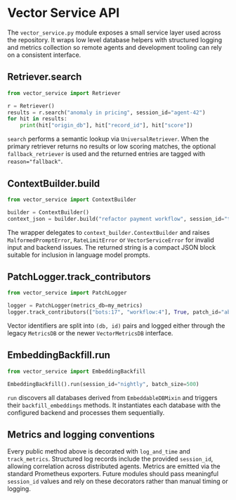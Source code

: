 # Vector Service API

The `vector_service.py` module exposes a small service layer used across the
repository.  It wraps low level database helpers with structured logging and
metrics collection so remote agents and development tooling can rely on a
consistent interface.

## Retriever.search

```python
from vector_service import Retriever

r = Retriever()
results = r.search("anomaly in pricing", session_id="agent-42")
for hit in results:
    print(hit["origin_db"], hit["record_id"], hit["score"])
```

`search` performs a semantic lookup via `UniversalRetriever`.  When the primary
retriever returns no results or low scoring matches, the optional
`fallback_retriever` is used and the returned entries are tagged with
`reason="fallback"`.

## ContextBuilder.build

```python
from vector_service import ContextBuilder

builder = ContextBuilder()
context_json = builder.build("refactor payment workflow", session_id="tooling")
```

The wrapper delegates to `context_builder.ContextBuilder` and raises
`MalformedPromptError`, `RateLimitError` or `VectorServiceError` for invalid
input and backend issues.  The returned string is a compact JSON block suitable
for inclusion in language model prompts.

## PatchLogger.track_contributors

```python
from vector_service import PatchLogger

logger = PatchLogger(metrics_db=my_metrics)
logger.track_contributors(["bots:17", "workflow:4"], True, patch_id="abc123")
```

Vector identifiers are split into `(db, id)` pairs and logged either through the
legacy `MetricsDB` or the newer `VectorMetricsDB` interface.

## EmbeddingBackfill.run

```python
from vector_service import EmbeddingBackfill

EmbeddingBackfill().run(session_id="nightly", batch_size=500)
```

`run` discovers all databases derived from `EmbeddableDBMixin` and triggers their
`backfill_embeddings` methods.  It instantiates each database with the configured
backend and processes them sequentially.

## Metrics and logging conventions

Every public method above is decorated with `log_and_time` and `track_metrics`.
Structured log records include the provided `session_id`, allowing correlation
across distributed agents.  Metrics are emitted via the standard Prometheus
exporters.  Future modules should pass meaningful `session_id` values and rely on
these decorators rather than manual timing or logging.
